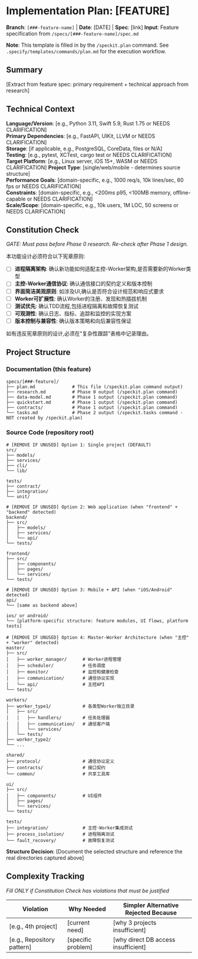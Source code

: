 # Implementation Plan: [FEATURE]

**Branch**: `[###-feature-name]` | **Date**: [DATE] | **Spec**: [link]
**Input**: Feature specification from `/specs/[###-feature-name]/spec.md`

**Note**: This template is filled in by the `/speckit.plan` command. See `.specify/templates/commands/plan.md` for the execution workflow.

## Summary

[Extract from feature spec: primary requirement + technical approach from research]

## Technical Context

<!--
  ACTION REQUIRED: Replace the content in this section with the technical details
  for the project. The structure here is presented in advisory capacity to guide
  the iteration process.
-->

**Language/Version**: [e.g., Python 3.11, Swift 5.9, Rust 1.75 or NEEDS CLARIFICATION]  
**Primary Dependencies**: [e.g., FastAPI, UIKit, LLVM or NEEDS CLARIFICATION]  
**Storage**: [if applicable, e.g., PostgreSQL, CoreData, files or N/A]  
**Testing**: [e.g., pytest, XCTest, cargo test or NEEDS CLARIFICATION]  
**Target Platform**: [e.g., Linux server, iOS 15+, WASM or NEEDS CLARIFICATION]
**Project Type**: [single/web/mobile - determines source structure]  
**Performance Goals**: [domain-specific, e.g., 1000 req/s, 10k lines/sec, 60 fps or NEEDS CLARIFICATION]  
**Constraints**: [domain-specific, e.g., <200ms p95, <100MB memory, offline-capable or NEEDS CLARIFICATION]  
**Scale/Scope**: [domain-specific, e.g., 10k users, 1M LOC, 50 screens or NEEDS CLARIFICATION]

## Constitution Check

*GATE: Must pass before Phase 0 research. Re-check after Phase 1 design.*

本功能设计必须符合以下宪章原则:

- [ ] **进程隔离架构**: 确认新功能如何适配主控-Worker架构,是否需要新的Worker类型
- [ ] **主控-Worker通信协议**: 确认通信接口的契约定义和版本控制
- [ ] **界面简洁美观原则**: 如涉及UI,确认是否符合设计规范和响应式要求
- [ ] **Worker可扩展性**: 确认Worker的注册、发现和热插拔机制
- [ ] **测试优先**: 确认TDD流程,包括进程隔离和故障恢复测试
- [ ] **可观测性**: 确认日志、指标、追踪和监控的实现方案
- [ ] **版本控制与兼容性**: 确认版本策略和向后兼容性保证

如有违反宪章原则的设计,必须在"复杂性跟踪"表格中记录理由。

## Project Structure

### Documentation (this feature)

```
specs/[###-feature]/
├── plan.md              # This file (/speckit.plan command output)
├── research.md          # Phase 0 output (/speckit.plan command)
├── data-model.md        # Phase 1 output (/speckit.plan command)
├── quickstart.md        # Phase 1 output (/speckit.plan command)
├── contracts/           # Phase 1 output (/speckit.plan command)
└── tasks.md             # Phase 2 output (/speckit.tasks command - NOT created by /speckit.plan)
```

### Source Code (repository root)
<!--
  ACTION REQUIRED: Replace the placeholder tree below with the concrete layout
  for this feature. Delete unused options and expand the chosen structure with
  real paths (e.g., apps/admin, packages/something). The delivered plan must
  not include Option labels.
-->

```
# [REMOVE IF UNUSED] Option 1: Single project (DEFAULT)
src/
├── models/
├── services/
├── cli/
└── lib/

tests/
├── contract/
├── integration/
└── unit/

# [REMOVE IF UNUSED] Option 2: Web application (when "frontend" + "backend" detected)
backend/
├── src/
│   ├── models/
│   ├── services/
│   └── api/
└── tests/

frontend/
├── src/
│   ├── components/
│   ├── pages/
│   └── services/
└── tests/

# [REMOVE IF UNUSED] Option 3: Mobile + API (when "iOS/Android" detected)
api/
└── [same as backend above]

ios/ or android/
└── [platform-specific structure: feature modules, UI flows, platform tests]

# [REMOVE IF UNUSED] Option 4: Master-Worker Architecture (when "主控" + "worker" detected)
master/
├── src/
│   ├── worker_manager/      # Worker进程管理
│   ├── scheduler/           # 任务调度
│   ├── monitor/             # 监控和健康检查
│   ├── communication/       # 通信协议实现
│   └── api/                 # 主控API
└── tests/

workers/
├── worker_type1/            # 各类型Worker独立目录
│   ├── src/
│   │   ├── handlers/        # 任务处理器
│   │   ├── communication/   # 通信客户端
│   │   └── services/
│   └── tests/
├── worker_type2/
└── ...

shared/
├── protocol/                # 通信协议定义
├── contracts/               # 接口契约
└── common/                  # 共享工具库

ui/
├── src/
│   ├── components/          # UI组件
│   ├── pages/
│   └── services/
└── tests/

tests/
├── integration/             # 主控-Worker集成测试
├── process_isolation/       # 进程隔离测试
└── fault_recovery/          # 故障恢复测试
```

**Structure Decision**: [Document the selected structure and reference the real
directories captured above]

## Complexity Tracking

*Fill ONLY if Constitution Check has violations that must be justified*

| Violation | Why Needed | Simpler Alternative Rejected Because |
|-----------|------------|-------------------------------------|
| [e.g., 4th project] | [current need] | [why 3 projects insufficient] |
| [e.g., Repository pattern] | [specific problem] | [why direct DB access insufficient] |
